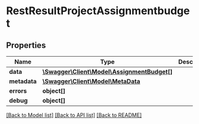 # RestResultProjectAssignmentbudget

## Properties
Name | Type | Description | Notes
------------ | ------------- | ------------- | -------------
**data** | [**\Swagger\Client\Model\AssignmentBudget[]**](AssignmentBudget.md) |  | [optional] 
**metadata** | [**\Swagger\Client\Model\MetaData**](MetaData.md) |  | [optional] 
**errors** | **object[]** |  | [optional] 
**debug** | **object[]** |  | [optional] 

[[Back to Model list]](../README.md#documentation-for-models) [[Back to API list]](../README.md#documentation-for-api-endpoints) [[Back to README]](../README.md)


